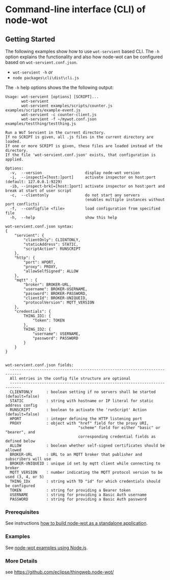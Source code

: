 # Command-line interface (CLI) of node-wot

## Getting Started

The following examples show how to use `wot-servient` based CLI.
The `-h` option explains the functionality and also how node-wot can be configured based on `wot-servient.conf.json`.

* `wot-servient -h` *or*
* `node packages\cli\dist\cli.js`

The `-h` help options shows the the following output:

```
Usage: wot-servient [options] [SCRIPT]...
       wot-servient
       wot-servient examples/scripts/counter.js examples/scripts/example-event.js
       wot-servient -c counter-client.js
       wot-servient -f ~/mywot.conf.json examples/testthing/testthing.js

Run a WoT Servient in the current directory.
If no SCRIPT is given, all .js files in the current directory are loaded.
If one or more SCRIPT is given, these files are loaded instead of the directory.
If the file 'wot-servient.conf.json' exists, that configuration is applied.

Options:
  -v,  --version                   display node-wot version
  -i,  --inspect[=[host:]port]     activate inspector on host:port (default: 127.0.0.1:9229)
  -ib, --inspect-brk[=[host:]port] activate inspector on host:port and break at start of user script
  -c,  --clientonly                do not start any servers
                                   (enables multiple instances without port conflicts)
  -f,  --configfile <file>         load configuration from specified file
  -h,  --help                      show this help

wot-servient.conf.json syntax:
{
    "servient": {
        "clientOnly": CLIENTONLY,
        "staticAddress": STATIC,
        "scriptAction": RUNSCRIPT
    },
    "http": {
        "port": HPORT,
        "proxy": PROXY,
        "allowSelfSigned": ALLOW
    },
    "mqtt" : {
        "broker": BROKER-URL,
        "username": BROKER-USERNAME,
        "password": BROKER-PASSWORD,
        "clientId": BROKER-UNIQUEID,
        "protocolVersion": MQTT_VERSION
    },
    "credentials": {
        THING_ID1: {
            "token": TOKEN
        },
        THING_ID2: {
            "username": USERNAME,
            "password": PASSWORD
        }
    }
}


wot-servient.conf.json fields:
  ---------------------------------------------------------------------------
  All entries in the config file structure are optional
  ---------------------------------------------------------------------------
  CLIENTONLY      : boolean setting if no servers shall be started (default=false)
  STATIC          : string with hostname or IP literal for static address config
  RUNSCRIPT       : boolean to activate the 'runScript' Action (default=false)
  HPORT           : integer defining the HTTP listening port
  PROXY           : object with "href" field for the proxy URI,
                                "scheme" field for either "basic" or "bearer", and
                                corresponding credential fields as defined below
  ALLOW           : boolean whether self-signed certificates should be allowed
  BROKER-URL      : URL to an MQTT broker that publisher and subscribers will use
  BROKER-UNIQUEID : unique id set by mqtt client while connecting to broker
  MQTT_VERSION    : number indicating the MQTT protocol version to be used (3, 4, or 5)
  THING_IDx       : string with TD "id" for which credentials should be configured
  TOKEN           : string for providing a Bearer token
  USERNAME        : string for providing a Basic Auth username
  PASSWORD        : string for providing a Basic Auth password

```

### Prerequisites
See instructions [how to build node-wot as a standalone application](https://github.com/eclipse/thingweb.node-wot/#as-a-standalone-application).

### Examples

See [node-wot examples using Node.js]( https://github.com/eclipse/thingweb.node-wot/#no-time-for-explanations---show-me-a-running-example).




### More Details

see https://github.com/eclipse/thingweb.node-wot/
